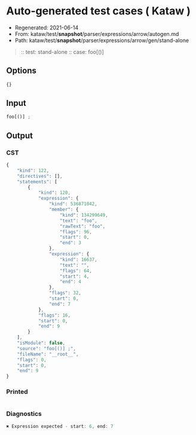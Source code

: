 # Auto-generated test cases ( Kataw )
- Regenerated: 2021-06-14
- From: kataw/test/__snapshot__/parser/expressions/arrow/autogen.md
- Path: kataw/test/__snapshot__/parser/expressions/arrow/gen/stand-alone
> :: test: stand-alone
> :: case: foo[()]
## Options

`````js
{}
`````
## Input

`````js
foo[()] ;
`````
## Output

### CST

```javascript
{
    "kind": 122,
    "directives": [],
    "statements": [
        {
            "kind": 120,
            "expression": {
                "kind": 536871042,
                "member": {
                    "kind": 134299649,
                    "text": "foo",
                    "rawText": "foo",
                    "flags": 96,
                    "start": 0,
                    "end": 3
                },
                "expression": {
                    "kind": 16637,
                    "text": "",
                    "flags": 64,
                    "start": 4,
                    "end": 4
                },
                "flags": 32,
                "start": 0,
                "end": 7
            },
            "flags": 16,
            "start": 0,
            "end": 9
        }
    ],
    "isModule": false,
    "source": "foo[()] ;",
    "fileName": "__root__",
    "flags": 0,
    "start": 0,
    "end": 9
}
```

### Printed

```javascript

```

### Diagnostics

```javascript
✖ Expression expected - start: 6, end: 7

```

